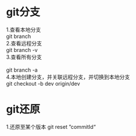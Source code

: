 # git分支
1.查看本地分支<br> 
git branch <br> 
2.查看远程分支<br> 
git branch -v<br> 
3.查看所有分支<br>  
git branch -a<br> 
4.本地创建分支，并关联远程分支，并切换到本地分支<br> 
git checkout -b dev origin/dev<br>

# git还原
1.还原至某个版本
git reset ”commitId“

